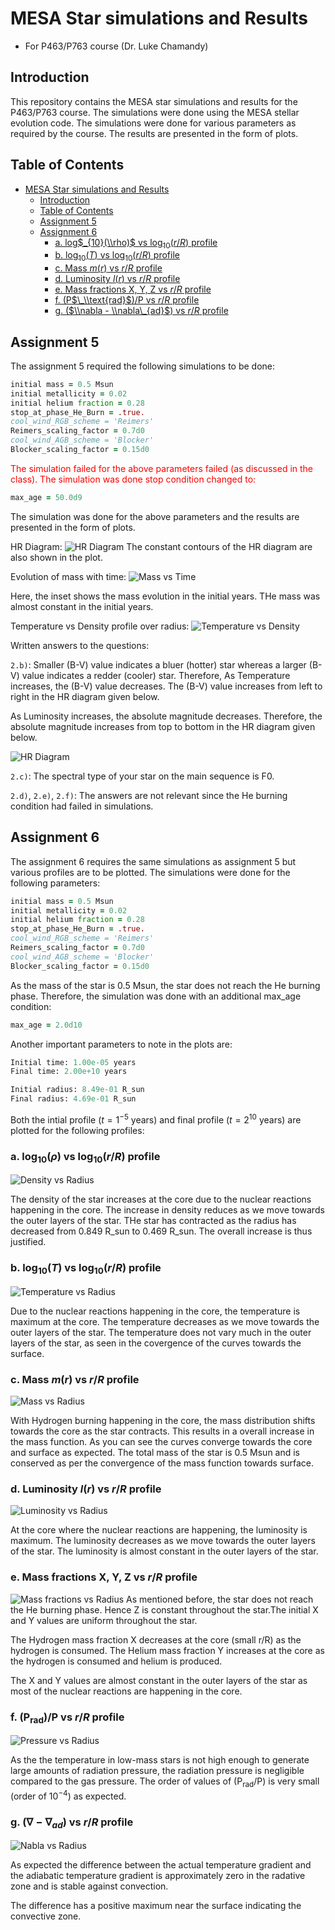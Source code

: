 # MESA Star simulations and Results

- For P463/P763 course (Dr. Luke Chamandy)

## Introduction

This repository contains the MESA star simulations and results for the P463/P763 course. The simulations were done using the MESA stellar evolution code. The simulations were done for various parameters as required by the course. The results are presented in the form of plots.

## Table of Contents
- [MESA Star simulations and Results](#mesa-star-simulations-and-results)
  - [Introduction](#introduction)
  - [Table of Contents](#table-of-contents)
  - [Assignment 5](#assignment-5)
  - [Assignment 6](#assignment-6)
    - [a. log$_{10}(\\rho)$ vs log$_{10}(r/R)$ profile](#a-log10rho-vs-log10rr-profile)
    - [b. log$_{10}(T)$ vs log$_{10}(r/R)$ profile](#b-log10t-vs-log10rr-profile)
    - [c. Mass $m(r)$ vs $r/R$ profile](#c-mass-mr-vs-rr-profile)
    - [d. Luminosity $l(r)$ vs $r/R$ profile](#d-luminosity-lr-vs-rr-profile)
    - [e. Mass fractions X, Y, Z vs $r/R$ profile](#e-mass-fractions-x-y-z-vs-rr-profile)
    - [f. (P$\_\\text{rad}$)/P vs $r/R$ profile](#f-p_textradp-vs-rr-profile)
    - [g. ($\\nabla - \\nabla\_{ad}$) vs $r/R$ profile](#g-nabla---nabla_ad-vs-rr-profile)

## Assignment 5

The assignment 5 required the following simulations to be done:
```fortran
initial mass = 0.5 Msun
initial metallicity = 0.02
initial helium fraction = 0.28
stop_at_phase_He_Burn = .true.
cool_wind_RGB_scheme = 'Reimers'
Reimers_scaling_factor = 0.7d0
cool_wind_AGB_scheme = 'Blocker'
Blocker_scaling_factor = 0.15d0
```

<text style="color:red">The simulation failed for the above parameters failed (as discussed in the class). The simulation was done stop condition changed to:</text>

```fortran
max_age = 50.0d9
```

The simulation was done for the above parameters and the results are presented in the form of plots.

HR Diagram:
![HR Diagram](figures_as5/2_HRplot.png)
The constant contours of the HR diagram are also shown in the plot.

Evolution of mass with time:
![Mass vs Time](figures_as5/2_AgevsMass.png)

Here, the inset shows the mass evolution in the initial years. THe mass was almost constant in the initial years.

Temperature vs Density profile over radius:
![Temperature vs Density](figures_as5/2_TvsD.png)

Written answers to the questions:

`2.b)`:
  Smaller (B-V) value indicates a bluer (hotter) star whereas a larger (B-V) value indicates a redder (cooler) star. Therefore, As Temperature increases, the (B-V) value decreases. The (B-V) value increases from left to right in the HR diagram given below.

  As Luminosity increases, the absolute magnitude decreases. Therefore, the absolute magnitude increases from top to bottom in the HR diagram given below.

  ![HR Diagram](figures_as5/1_HRplot2_edited.png)

`2.c)`: The spectral type of your star on the main sequence is F0.

`2.d)`, `2.e)`, `2.f)`: The answers are not relevant since the He burning condition had failed in simulations.

## Assignment 6

The assignment 6 requires the same simulations as assignment 5 but various profiles are to be plotted. The simulations were done for the following parameters:
```fortran
initial mass = 0.5 Msun
initial metallicity = 0.02
initial helium fraction = 0.28
stop_at_phase_He_Burn = .true.
cool_wind_RGB_scheme = 'Reimers'
Reimers_scaling_factor = 0.7d0
cool_wind_AGB_scheme = 'Blocker'
Blocker_scaling_factor = 0.15d0
```
As the mass of the star is 0.5 Msun, the star does not reach the He burning phase. Therefore, the simulation was done with an additional max_age condition:
```fortran
max_age = 2.0d10
```

Another important parameters to note in the plots are:
```python
Initial time: 1.00e-05 years
Final time: 2.00e+10 years

Initial radius: 8.49e-01 R_sun
Final radius: 4.69e-01 R_sun
```

Both the intial profile ($t = 1^{-5}$ years) and final profile ($t = 2^{10}$ years) are plotted for the following profiles:

### a. log$_{10}(\rho)$ vs log$_{10}(r/R)$ profile
   
  ![Density vs Radius](figures_as6/3_logrho_vs_logrR.png)

  The density of the star increases at the core due to the nuclear reactions happening in the core. The increase in density reduces as we move towards the outer layers of the star. THe star has contracted as the radius has decreased from 0.849 R_sun to 0.469 R_sun. The overall increase is thus justified.

### b. log$_{10}(T)$ vs log$_{10}(r/R)$ profile
   
  ![Temperature vs Radius](figures_as6/3_logT_vs_logrR.png)

  Due to the nuclear reactions happening in the core, the temperature is maximum at the core. The temperature decreases as we move towards the outer layers of the star. The temperature does not vary much in the outer layers of the star, as seen in the covergence of the curves towards the surface.

### c. Mass $m(r)$ vs $r/R$ profile
   
  ![Mass vs Radius](figures_as6/3_m_vs_rR.png)

  With Hydrogen burning happening in the core, the mass distribution shifts towards the core as the star contracts. This results in a overall increase in the mass function. As you can see the curves converge towards the core and surface as expected.
   The total mass of the star is 0.5 Msun and is conserved as per the convergence of the mass function towards surface.

### d. Luminosity $l(r)$ vs $r/R$ profile

  ![Luminosity vs Radius](figures_as6/3_L_vs_rR.png)

  At the core where the nuclear reactions are happening, the luminosity is maximum. The luminosity decreases as we move towards the outer layers of the star. The luminosity is almost constant in the outer layers of the star.

### e. Mass fractions X, Y, Z vs $r/R$ profile

  ![Mass fractions vs Radius](figures_as6/3_XYZ_vs_rR.png)
  As mentioned before, the star does not reach the He burning phase. Hence Z is constant throughout the star.The initial X and Y values are uniform throughout the star. 

  The Hydrogen mass fraction X decreases at the core (small r/R) as the hydrogen is consumed.
  The Helium mass fraction Y increases at the core as the hydrogen is consumed and helium is produced.

  The X and Y values are almost constant in the outer layers of the star as most of the nuclear reactions are happening in the core.

### f. (P$_\text{rad}$)/P vs $r/R$ profile

  ![Pressure vs Radius](figures_as6/3_Prad_div_P_vs_rR.png)

  As the the temperature in low-mass stars is not high enough to generate large amounts of radiation pressure, the radiation pressure is negligible compared to the gas pressure. The order of values of (P$_\text{rad}$/P) is very small (order of $10^{-4}$) as expected.

  <!-- The radiation pressure increases outside the core due to the radiation generated in the core. -->

### g. ($\nabla - \nabla_{ad}$) vs $r/R$ profile

  ![Nabla vs Radius](figures_as6/3_grad_sub_gradad_vs_rR.png)

  As expected the difference between the actual temperature gradient and the adiabatic temperature gradient is approximately zero in the radative zone and is stable against convection.

  The difference has a positive maximum near the surface indicating the convective zone.